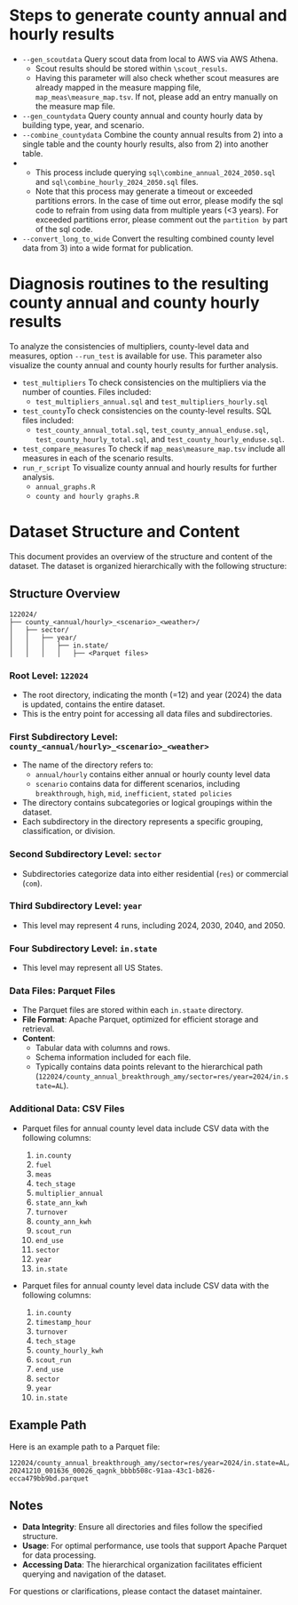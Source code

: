 # Steps to generate county annual and hourly results
- `--gen_scoutdata` Query scout data from local to AWS via AWS Athena.
  - Scout results should be stored within `\scout_resuls`.
  - Having this parameter will also check whether scout measures are already mapped in the measure mapping file, `map_meas\measure_map.tsv`. If not, please add an entry manually on the measure map file.
- `--gen_countydata` Query county annual and county hourly data by building type, year, and scenario.
- `--combine_countydata` Combine the county annual results from 2) into a single table and the county hourly results, also from 2) into another table.
-  - This process include querying `sql\combine_annual_2024_2050.sql` and `sql\combine_hourly_2024_2050.sql` files.
   - Note that this process may generate a timeout or exceeded partitions errors. In the case of time out error, please modify the sql code to refrain from using data from multiple years (<3 years). For exceeded partitions error, please comment out the `partition by` part of the sql code.
- `--convert_long_to_wide` Convert the resulting combined county level data from 3) into a wide format for publication.

# Diagnosis routines to the resulting county annual and county hourly results
To analyze the consistencies of multipliers, county-level data and measures, option `--run_test` is available for use. This parameter also visualize the county annual and county hourly results for further analysis. 

- `test_multipliers` To check consistencies on the multipliers via the number of counties. Files included:
  - `test_multipliers_annual.sql` and `test_multipliers_hourly.sql` 
- `test_county`To check consistencies on the county-level results. SQL files included:
  - `test_county_annual_total.sql`, `test_county_annual_enduse.sql`, `test_county_hourly_total.sql`, and `test_county_hourly_enduse.sql`.
- `test_compare_measures` To check if `map_meas\measure_map.tsv` include all measures in each of the scenario results.
- `run_r_script` To visualize county annual and hourly results for further analysis.
  - `annual_graphs.R`
  - `county and hourly graphs.R`

# Dataset Structure and Content

This document provides an overview of the structure and content of the dataset. The dataset is organized hierarchically with the following structure:

## Structure Overview
```
122024/
├── county_<annual/hourly>_<scenario>_<weather>/
│   ├── sector/
│   │   ├── year/
│   │   │   ├── in.state/
│   │   │   │   ├── <Parquet files>
```

### Root Level: `122024`
- The root directory, indicating the month (=12) and year (2024) the data is updated, contains the entire dataset.
- This is the entry point for accessing all data files and subdirectories.

### First Subdirectory Level: `county_<annual/hourly>_<scenario>_<weather>`
- The name of the directory refers to:
  - `annual/hourly` contains either annual or hourly county level data
  - `scenario` contains data for different scenarios, including `breakthrough`, `high`, `mid`, `inefficient`, `stated policies`
- The directory contains subcategories or logical groupings within the dataset.
- Each subdirectory in the directory represents a specific grouping, classification, or division.

### Second Subdirectory Level: `sector`
- Subdirectories categorize data into either residential (`res`) or commercial (`com`).

### Third Subdirectory Level: `year`
- This level may represent 4 runs, including 2024, 2030, 2040, and 2050.

### Four Subdirectory Level: `in.state`
- This level may represent all US States.

### Data Files: Parquet Files
- The Parquet files are stored within each `in.staate` directory.
- **File Format**: Apache Parquet, optimized for efficient storage and retrieval.
- **Content**:
  - Tabular data with columns and rows.
  - Schema information included for each file.
  - Typically contains data points relevant to the hierarchical path (`122024/county_annual_breakthrough_amy/sector=res/year=2024/in.state=AL`).

### Additional Data: CSV Files
- Parquet files for annual county level data include CSV data with the following columns:
  1. `in.county`
  2. `fuel`
  3. `meas`
  4. `tech_stage`
  5. `multiplier_annual`
  6. `state_ann_kwh`
  7. `turnover`
  8. `county_ann_kwh`
  9. `scout_run`
  10. `end_use`
  11. `sector`
  12. `year`
  13. `in.state`

- Parquet files for annual county level data include CSV data with the following columns:
  1. `in.county`
  2. `timestamp_hour`
  3. `turnover`
  4. `tech_stage`
  5. `county_hourly_kwh`
  6. `scout_run`
  7. `end_use`
  8. `sector`
  9. `year`
  10. `in.state`

## Example Path
Here is an example path to a Parquet file:
```
122024/county_annual_breakthrough_amy/sector=res/year=2024/in.state=AL/
20241210_001636_00026_qagnk_bbbb508c-91aa-43c1-b826-ecca479bb9bd.parquet
```

## Notes
- **Data Integrity**: Ensure all directories and files follow the specified structure.
- **Usage**: For optimal performance, use tools that support Apache Parquet for data processing.
- **Accessing Data**: The hierarchical organization facilitates efficient querying and navigation of the dataset.

For questions or clarifications, please contact the dataset maintainer.

